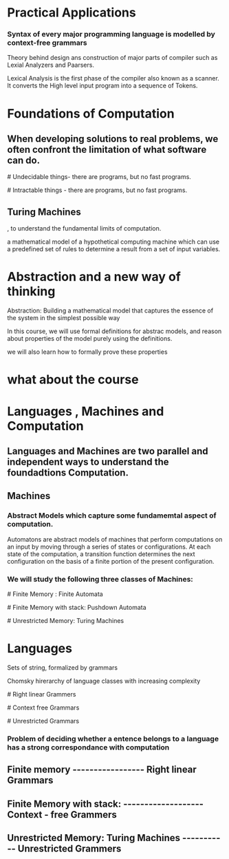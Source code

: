 <div><h1> Practical Applications </h1>
<h3>Syntax of every major programming language is modelled by context-free grammars</h3>
<p>Theory behind design ans construction of major parts of compiler such as Lexial Analyzers and Paarsers.</p>
<p>Lexical Analysis is the first phase of the compiler also known as a scanner. It converts the High level input program into a sequence of Tokens.</p>
</div>
<div>
<h1>Foundations of Computation</h1>
<h2>When developing solutions to real problems, we often confront the limitation of what software can do.</h2>
  <p># Undecidable things- there are programs, but no fast programs.</p>
  <p># Intractable things - there are programs, but no fast programs.</p>
  <h2>Turing Machines</h2> <p>, to understand the fundamental limits of computation.</h2>
  <p>a mathematical model of a hypothetical computing machine which can use a predefined set of rules to determine a result from a set of input variables.</p>
</div>
<div>
  <h1>Abstraction and a new way of thinking</h1>
  <p>Abstraction: Building a mathematical model that captures the essence of the system in the simplest possible way</p>
  <p>In this course, we will use formal definitions for abstrac models, and reason about properties of the model purely using the definitions.<p>
  <p>we will also learn how to formally prove these properties</p>
</div>
<div>
  <h1>what about the course</h1>
  <h1> Languages , Machines and Computation</h1>
  <h2> Languages and Machines are two parallel and independent ways to understand the foundadtions Computation.</h2>
  <h2>Machines</h2>
  <h3>Abstract Models which capture some fundamemtal aspect of computation.</h3>
  <p>Automatons are abstract models of machines that perform computations on an input by moving through a series of states or configurations. At each state of the computation, a transition function determines the next configuration on the basis of a finite portion of the present configuration.</p>
  <h3> We will study the following three classes of Machines:</h3>
  <p># Finite Memory : Finite Automata</p>
  <p># Finite Memory with stack: Pushdown Automata </p>
  <p># Unrestricted Memory: Turing Machines</p>
</div>
<div>
<h1> Languages </h1>
<p>Sets of string, formalized by grammars</p>
  
 
<p>Chomsky hirerarchy of language classes with increasing complexity</p>
  <p>        # Right linear Grammers </p>
  <p>        # Context free Grammars </p>
  <p>        # Unrestricted Grammars </p>
<h3>Problem of deciding whether a entence belongs to a language has a strong correspondance with computation</h3>
  <h2> Finite memory ----------------- Right linear Grammars </h2>
  <h2> Finite Memory with stack: ------------------- Context - free Grammers </h2>
  <h2> Unrestricted Memory: Turing Machines ----------- Unrestricted Grammers </h2>
</div>
<div>
  <h1> 

